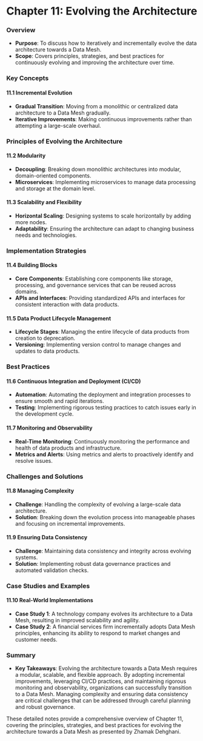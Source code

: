 # Chapter 11: Evolving the Architecture

### Overview
- **Purpose**: To discuss how to iteratively and incrementally evolve the data architecture towards a Data Mesh.
- **Scope**: Covers principles, strategies, and best practices for continuously evolving and improving the architecture over time.

### Key Concepts

#### 11.1 Incremental Evolution
- **Gradual Transition**: Moving from a monolithic or centralized data architecture to a Data Mesh gradually.
- **Iterative Improvements**: Making continuous improvements rather than attempting a large-scale overhaul.

### Principles of Evolving the Architecture

#### 11.2 Modularity
- **Decoupling**: Breaking down monolithic architectures into modular, domain-oriented components.
- **Microservices**: Implementing microservices to manage data processing and storage at the domain level.

#### 11.3 Scalability and Flexibility
- **Horizontal Scaling**: Designing systems to scale horizontally by adding more nodes.
- **Adaptability**: Ensuring the architecture can adapt to changing business needs and technologies.

### Implementation Strategies

#### 11.4 Building Blocks
- **Core Components**: Establishing core components like storage, processing, and governance services that can be reused across domains.
- **APIs and Interfaces**: Providing standardized APIs and interfaces for consistent interaction with data products.

#### 11.5 Data Product Lifecycle Management
- **Lifecycle Stages**: Managing the entire lifecycle of data products from creation to deprecation.
- **Versioning**: Implementing version control to manage changes and updates to data products.

### Best Practices

#### 11.6 Continuous Integration and Deployment (CI/CD)
- **Automation**: Automating the deployment and integration processes to ensure smooth and rapid iterations.
- **Testing**: Implementing rigorous testing practices to catch issues early in the development cycle.

#### 11.7 Monitoring and Observability
- **Real-Time Monitoring**: Continuously monitoring the performance and health of data products and infrastructure.
- **Metrics and Alerts**: Using metrics and alerts to proactively identify and resolve issues.

### Challenges and Solutions

#### 11.8 Managing Complexity
- **Challenge**: Handling the complexity of evolving a large-scale data architecture.
- **Solution**: Breaking down the evolution process into manageable phases and focusing on incremental improvements.

#### 11.9 Ensuring Data Consistency
- **Challenge**: Maintaining data consistency and integrity across evolving systems.
- **Solution**: Implementing robust data governance practices and automated validation checks.

### Case Studies and Examples

#### 11.10 Real-World Implementations
- **Case Study 1**: A technology company evolves its architecture to a Data Mesh, resulting in improved scalability and agility.
- **Case Study 2**: A financial services firm incrementally adopts Data Mesh principles, enhancing its ability to respond to market changes and customer needs.

### Summary
- **Key Takeaways**: Evolving the architecture towards a Data Mesh requires a modular, scalable, and flexible approach. By adopting incremental improvements, leveraging CI/CD practices, and maintaining rigorous monitoring and observability, organizations can successfully transition to a Data Mesh. Managing complexity and ensuring data consistency are critical challenges that can be addressed through careful planning and robust governance.

These detailed notes provide a comprehensive overview of Chapter 11, covering the principles, strategies, and best practices for evolving the architecture towards a Data Mesh as presented by Zhamak Dehghani.